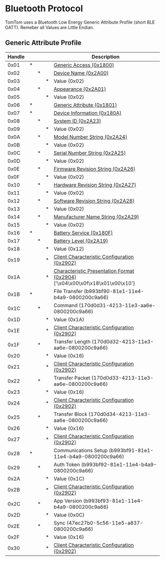 # Bluetooth Protocol #

TomTom uses a Bluetooth Low Energy Generic Attribute Profile (short BLE GATT).
Remeber all Values are Little Endian.

## Generic Attribute Profile ##

 Handle |   |   |   | Description
 -------|---|---|---|------------
 0x01   | * |   |   | [Generic Access (0x1800)](http://www.bluetooth.com/specifications/gatt/viewer?attributeXmlFile=org.bluetooth.service.generic_access.xml)
 0x02   |   | * |   | [Device Name (0x2A00)](http://www.bluetooth.com/specifications/gatt/viewer?attributeXmlFile=org.bluetooth.characteristic.gap.device_name.xml)
 0x03   |   |   | * | Value (0x02)
 0x04   |   | * |   | [Appearance (0x2A01)](http://www.bluetooth.com/specifications/gatt/viewer?attributeXmlFile=org.bluetooth.characteristic.gap.appearance.xml)
 0x05   |   |   | * | Value (0x02)
 0x06   | * |   |   | [Generic Attribute (0x1801)](http://www.bluetooth.com/specifications/gatt/viewer?attributeXmlFile=org.bluetooth.service.generic_attribute.xml)
 0x07   | * |   |   | [Device Information (0x180A)](http://www.bluetooth.com/specifications/gatt/viewer?attributeXmlFile=org.bluetooth.service.device_information.xml)
 0x08   |   | * |   | [System ID (0x2A23)](http://www.bluetooth.com/specifications/gatt/viewer?attributeXmlFile=org.bluetooth.characteristic.system_id.xml)
 0x09   |   |   | * | Value (0x02)
 0x0A   |   | * |   | [Model Number String (0x2A24)](http://www.bluetooth.com/specifications/gatt/viewer?attributeXmlFile=org.bluetooth.characteristic.model_number_string.xml)
 0x0B   |   |   | * | Value (0x02)
 0x0C   |   | * |   | [Serial Number String (0x2A25)](http://www.bluetooth.com/specifications/gatt/viewer?attributeXmlFile=org.bluetooth.characteristic.serial_number_string.xml)
 0x0D   |   |   | * | Value (0x02)
 0x0E   |   | * |   | [Firmware Revision String (0x2A26)](http://www.bluetooth.com/specifications/gatt/viewer?attributeXmlFile=org.bluetooth.characteristic.firmware_revision_string.xml)
 0x0F   |   |   | * | Value (0x02)
 0x10   |   | * |   | [Hardware Revision String (0x2A27)](http://www.bluetooth.com/specifications/gatt/viewer?attributeXmlFile=org.bluetooth.characteristic.hardware_revision_string.xml)
 0x11   |   |   | * | Value (0x02)
 0x12   |   | * |   | [Software Revision String (0x2A28)](http://www.bluetooth.com/specifications/gatt/viewer?attributeXmlFile=org.bluetooth.characteristic.software_revision_string.xml)
 0x13   |   |   | * | Value (0x02)
 0x14   |   | * |   | [Manufacturer Name String (0x2A29)](http://www.bluetooth.com/specifications/gatt/viewer?attributeXmlFile=org.bluetooth.characteristic.manufacturer_name_string.xml)
 0x15   |   |   | * | Value (0x02)
 0x16   | * |   |   | [Battery Service (0x180F)](http://www.bluetooth.com/specifications/gatt/viewer?attributeXmlFile=org.bluetooth.service.battery_service.xml)
 0x17   |   | * |   | [Battery Level (0x2A19)](http://www.bluetooth.com/specifications/gatt/viewer?attributeXmlFile=org.bluetooth.characteristic.battery_level.xml)
 0x18   |   |   | * | Value (0x12)
 0x19   |   |   | * | [Client Characteristic Configuration (0x2902)](http://www.bluetooth.com/specifications/gatt/viewer?attributeXmlFile=org.bluetooth.descriptor.gatt.client_characteristic_configuration.xml)
 0x1A   |   |   | * | [Characteristic Presentation Format (0x2904)](http://www.bluetooth.com/specifications/gatt/viewer?attributeXmlFile=org.bluetooth.descriptor.gatt.characteristic_presentation_format.xml) ['\x04\x00\x0f\x18\x01\x00\x10']
 0x1B   | * |   |   | File Transfer (b993bf90-81e1-11e4-b4a9-0800200c9a66)
 0x1C   |   | * |   | Command (170d0d31-4213-11e3-aa6e-0800200c9a66)
 0x1D   |   |   | * | Value (0x1A)
 0x1E   |   |   | * | [Client Characteristic Configuration (0x2902)](http://www.bluetooth.com/specifications/gatt/viewer?attributeXmlFile=org.bluetooth.descriptor.gatt.client_characteristic_configuration.xml)
 0x1F   |   | * |   | Transfer Length (170d0d32-4213-11e3-aa6e-0800200c9a66)
 0x20   |   |   | * | Value (0x16)
 0x21   |   |   | * | [Client Characteristic Configuration (0x2902)](http://www.bluetooth.com/specifications/gatt/viewer?attributeXmlFile=org.bluetooth.descriptor.gatt.client_characteristic_configuration.xml)
 0x22   |   | * |   | Transfer Packet (170d0d33-4213-11e3-aa6e-0800200c9a66)
 0x23   |   |   | * | Value (0x16)
 0x24   |   |   | * | [Client Characteristic Configuration (0x2902)](http://www.bluetooth.com/specifications/gatt/viewer?attributeXmlFile=org.bluetooth.descriptor.gatt.client_characteristic_configuration.xml)
 0x25   |   | * |   | Transfer Block (170d0d34-4213-11e3-aa6e-0800200c9a66)
 0x26   |   |   | * | Value (0x16)
 0x27   |   |   | * | [Client Characteristic Configuration (0x2902)](http://www.bluetooth.com/specifications/gatt/viewer?attributeXmlFile=org.bluetooth.descriptor.gatt.client_characteristic_configuration.xml)
 0x28   | * |   |   | Communications Setup (b993bf91-81e1-11e4-b4a9-0800200c9a66)
 0x29   |   | * |   | Auth Token (b993bf92-81e1-11e4-b4a9-0800200c9a66)
 0x2A   |   |   | * | Value (0x1C)
 0x2B   |   |   | * | [Client Characteristic Configuration (0x2902)](http://www.bluetooth.com/specifications/gatt/viewer?attributeXmlFile=org.bluetooth.descriptor.gatt.client_characteristic_configuration.xml)
 0x2C   |   | * |   | App Version (b993bf93-81e1-11e4-b4a9-0800200c9a66)
 0x2D   |   |   | * | Value (0x0C)
 0x2E   |   | * |   | Sync (47ec27b0-5c56-11e5-a837-0800200c9a66)
 0x2F   |   |   | * | Value (0x16)
 0x30   |   |   | * | [Client Characteristic Configuration (0x2902)](http://www.bluetooth.com/specifications/gatt/viewer?attributeXmlFile=org.bluetooth.descriptor.gatt.client_characteristic_configuration.xml)
